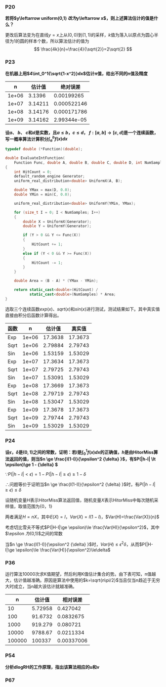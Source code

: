 ### P20

**若将$y\leftarrow uniform(0,1) $改为$y\leftarrow x$，则上述算法估计的值是什么？**

更改后算法变为在直线$y=x$上从$(0,0)$到$(1,1)$的采样，$k$值为落入以原点为圆心半径为1的圆的样本个数，所以算法估计的值为
$$
\frac{4k}{n}=\frac{4}{\sqrt{2}}=2\sqrt{2}
$$

### P23

**在机器上用$4\int_0^1{\sqrt{1-x^2}}dx$估计$\pi$值，给出不同的n值及精度**

| n | 估计值 | 绝对误差 |
| ---- | ---- | ---- |
|1e+06|3.1396|0.00199265|
|1e+07|3.14211|0.000522146|
|1e+08|3.14176|0.000171786|
|1e+09|3.14162|2.99344e-05|

**设$a$、 $b$、 $c$和$d$是实数，且$a ≤ b$，$c ≤ d$， $f:[a, b] \rightarrow [c, d]$是一个连续函数，写一概率算法计算积分$\int_a^b{f(x) dx}$**

```c++
typedef double (*Function)(double);

double EvaluateIntFunction(
    Function Func, double A, double B, double C, double D, int NumSamples)
{
    int HitCount = 0;
    default_random_engine Generator;
    uniform_real_distribution<double> UniformX(A, B);

    double YMax = max(D, 0.0);
    double YMin = min(C, 0.0);

    uniform_real_distribution<double> UniformY(YMin, YMax);

    for (size_t I = 0; I < NumSamples; I++)
    {
        double X = UniformX(Generator);
        double Y = UniformY(Generator);

        if (Y > 0 && Y <= Func(X))
        {
            HitCount += 1;
        }
        else if (Y < 0 && Y >= Func(X))
        {
            HitCount -= 1;
        }
    }

    double Area = (B - A) * (YMax - YMin);

    return static_cast<double>(HitCount) /
           static_cast<double>(NumSamples) * Area;
}
```

选取三个连续函数$exp(x)$、$sqrt(x)$和$sin(x)$进行测试，测试结果如下。其中真实值直接由积分后函数计算得出。

| 函数 | n    | 估计值 | 真实值 |
| ---- | ---- | ------ | ------ |
|Exp|1e+06|17.3638|17.3673|
|Sqrt|1e+06|2.79884|2.79743|
|Sin|1e+06|1.53159|1.53029|
|Exp|1e+07|17.3634|17.3673|
|Sqrt|1e+07|2.79725|2.79743|
|Sin|1e+07|1.53091|1.53029|
|Exp|1e+08|17.3669|17.3673|
|Sqrt|1e+08|2.79719|2.79743|
|Sin|1e+08|1.53047|1.53029|
|Exp|1e+09|17.3678|17.3673|
|Sqrt|1e+09|2.79744|2.79743|
|Sin|1e+09|1.53029|1.53029|

### P24

**设$\epsilon$，$\delta$是$(0,1)$之间的常数，证明：若$I$是$\int_0^1{f(x)dx}$的正确值，$h$是由HitorMiss算法返回的值，则当$n \ge \frac{I(1-I)}{\epsilon^2 {\delta} }$，有$P(|h-I| \lt \epsilon)\ge 1 - {\delta} $**

$\because P(|h-I|\lt\epsilon)=1-P(|h-I|\ge\epsilon)\ge1-\delta$

$\therefore$问题等价于证明当$n \ge \frac{I(1-I)}{\epsilon^2 {\delta} }$时，有$P(|h-I|\ge \epsilon)\le \delta$

设随机变量$H$表示HitorMiss算法返回值，随机变量$X$表示HitorMiss中每次随机采样值，取值范围为$\{0，1\}$

两者满足$H=nX$，其中$E(X)=I$，$Var(X)=I(1-I)$，$Var(H)=\frac{Var(X)}{n}$

考虑切比雪夫不等式$P(|H-I|\ge \epsilon)\le \frac{Var(H)}{\epsilon^2}$，其中$\epsilon $为$(0,1)$之间的常数

当$n \ge \frac{I(1-I)}{\epsilon^2 {\delta} }$时，$Var(H)\le\epsilon^2\delta$，从而$P(|H-I|\ge \epsilon)\le \frac{Var(H)}{\epsilon^2}\le\delta$

### P36

运行算法10000次求K值期望，然后利用K值估计集合的势。由下表可知，n值越大，估计值越准确。原因是算法中使用的$k=\sqrt{n\pi/2}$当且仅当n趋近于无穷大时成立，当n越大该估计就越准确。

| n | 估计值 | 相对误差 |
| ---- | ---- | ---- |
|10|5.72958|0.427042|
|100|91.6732|0.0832675|
|1000|919.279|0.080721|
|10000|9788.67|0.0211334|
|100000|100337|0.00337006|

### P54

**分析dlogRH的工作原理，指出该算法相应的u和v**

### P67

